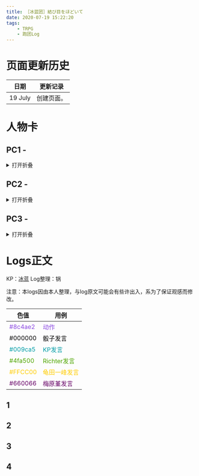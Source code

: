 ```yaml
---
title: ［冰蓝团］結び目をほどいて
date: 2020-07-19 15:22:20
tags:
    - TRPG
    - 跑团Log
---
```


# 页面更新历史

日期 | 更新记录
--- | ---
19 July | 创建页面。

<!-- more -->

# 人物卡

## PC1 - 

<details>
<summary>打开折叠</summary>

</details>

## PC2 - 

<details>
<summary>打开折叠</summary>

</details>

## PC3 - 

<details>
<summary>打开折叠</summary>

</details>

# Logs正文

KP：[冰蓝](https://www.weibo.com/407748192?refer_flag=1005055013)
Log整理：锅

注意：本logs因由本人整理，与log原文可能会有些许出入，系为了保证观感而修改。

色值 | 用例
--- | ---
<font color=#8c4ae2>#8c4ae2</font> | <font color=#8c4ae2>动作 </font>
<font color=#000000>#000000</font> | <font color=#000000>骰子发言</font>
<font color=#009ca5>#009ca5</font> | <font color=#009ca5>KP发言</font>
<font color=#4fa500>#4fa500</font> | <font color=#4fa500>Richter发言</font>
<font color=#FFCC00>#FFCC00</font> | <font color=#FFCC00>龟田一峰发言</font>
<font color=#660066>#660066</font> | <font color=#660066>梅原堇发言</font>

## 1

## 2

## 3

## 4